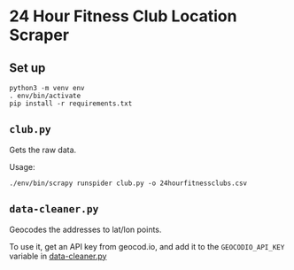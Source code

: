 # 24 Hour Fitness Club Location Scraper

## Set up

```shell
python3 -m venv env
. env/bin/activate
pip install -r requirements.txt
```

## `club.py`

Gets the raw data.

Usage:

```shell
./env/bin/scrapy runspider club.py -o 24hourfitnessclubs.csv
```

## `data-cleaner.py`

Geocodes the addresses to lat/lon points.

To use it, get an API key from geocod.io, and add it to the `GEOCODIO_API_KEY` variable in 
[data-cleaner.py](data-cleaner.py) 

